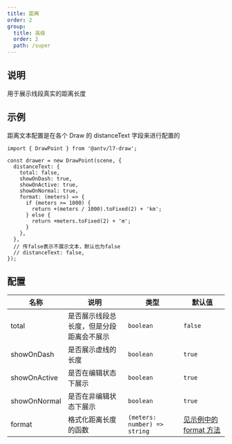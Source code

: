 ```yaml
---
title: 距离
order: 2
group:
  title: 高级
  order: 2
  path: /super
---
```


## 说明

用于展示线段真实的距离长度

## 示例

距离文本配置是在各个 Draw 的 distanceText 字段来进行配置的

```tsx | pure
import { DrawPoint } from '@antv/l7-draw';

const drawer = new DrawPoint(scene, {
  distanceText: {
    total: false,
    showOnDash: true,
    showOnActive: true,
    showOnNormal: true,
    format: (meters) => {
      if (meters >= 1000) {
        return +(meters / 1000).toFixed(2) + 'km';
      } else {
        return +meters.toFixed(2) + 'm';
      }
    },
  },
  // 传false表示不展示文本，默认也为false
  // distanceText: false,
});
```

## 配置

| 名称           | 说明                   | 类型                           | 默认值                    |
|--------------|----------------------|------------------------------|------------------------|
| total        | 是否展示线段总长度，但是分段距离会不展示 | `boolean`                    | `false`                |
| showOnDash   | 是否展示虚线的长度            | `boolean`                    | `true`                 |
| showOnActive | 是否在编辑状态下展示           | `boolean`                    | `true`                 |
| showOnNormal | 是否在非编辑状态下展示          | `boolean`                    | `true`                 |
| format       | 格式化距离长度的函数           | `(meters: number) => string` | [见示例中的 format 方法](#示例) |

